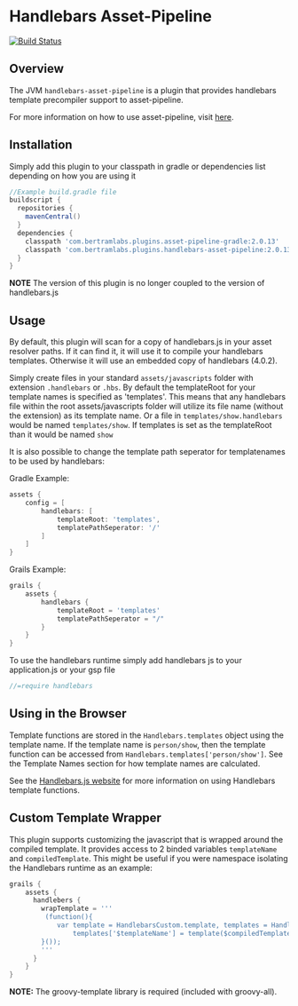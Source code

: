 Handlebars Asset-Pipeline
=========================
[![Build Status](https://travis-ci.org/bertramdev/handlebars-asset-pipeline.svg?branch=master)](https://travis-ci.org/bertramdev/handlebars-asset-pipeline)

Overview
--------
The JVM `handlebars-asset-pipeline` is a plugin that provides handlebars template precompiler support to asset-pipeline.

For more information on how to use asset-pipeline, visit [here](http://www.github.com/bertramdev/asset-pipeline).

Installation
------------

Simply add this plugin to your classpath in gradle or dependencies list depending on how you are using it

```gradle
//Example build.gradle file
buildscript {
  repositories {
    mavenCentral()
  }
  dependencies {
    classpath 'com.bertramlabs.plugins.asset-pipeline-gradle:2.0.13'
    classpath 'com.bertramlabs.plugins.handlebars-asset-pipeline:2.0.13'
  }
}
```

**NOTE** The version of this plugin is no longer coupled to the version of handlebars.js

Usage
-----

By default, this plugin will scan for a copy of handlebars.js in your asset resolver paths. If it can find it, it will use it to compile your handlebars templates. Otherwise it will use an embedded copy of handlebars (4.0.2).

Simply create files in your standard `assets/javascripts` folder with extension `.handlebars` or `.hbs`.
By default the templateRoot for your template names is specified as 'templates'. This means that any handlebars file within the root assets/javascripts folder will utilize its file name (without the extension) as its template name. Or a file in `templates/show.handlebars` would be named `templates/show`. If templates is set as the templateRoot than it would be named `show`

It is also possible to change the template path seperator for templatenames to be used by handlebars:


Gradle Example:

```groovy
assets {
	config = [
		handlebars: [
			templateRoot: 'templates',
			templatePathSeperator: '/'
		]
	]
}
```

Grails Example:
```groovy
grails {
	assets {
		handlebars {
			templateRoot = 'templates'
			templatePathSeperator = "/"
		}
	}
}
```

To use the handlebars runtime simply add handlebars js to your application.js or your gsp file

```javascript
//=require handlebars
```


Using in the Browser
--------------------

Template functions are stored in the `Handlebars.templates` object using the template name. If the template name is
`person/show`, then the template function can be accessed from `Handlebars.templates['person/show']`. See the Template Names section for how template names are calculated.

See the [Handlebars.js website](http://handlebarsjs.com/) for more information on using Handlebars template functions.


Custom Template Wrapper
-----------------------

This plugin supports customizing the javascript that is wrapped around the compiled template. It provides access to 2 binded variables `templateName` and `compiledTemplate`. This might be useful if you were namespace isolating the Handlebars runtime as an example:


```groovy 
grails {
	assets {
	  handlebers {
	  	wrapTemplate = '''
	  	 (function(){
			var template = HandlebarsCustom.template, templates = HandlebarsCustom.templates = HandlebarsCustom.templates || {};
				templates['$templateName'] = template($compiledTemplate);
		}());
	  	'''
	  }
    }
}
```

**NOTE:** The groovy-template library is required (included with groovy-all).
